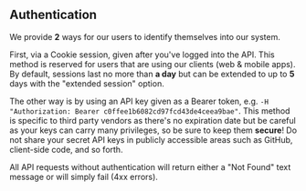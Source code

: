 ## Authentication

We provide **2** ways for our users to identify themselves into our system.

First, via a Cookie session, given after you've logged into the API. This method is reserved for users that are using our clients (web & mobile apps). By default, sessions last no more than **a day** but can be extended to up to **5** days with the "extended session" option.

The other way is by using an API key given as a Bearer token, e.g. `-H "Authorization: Bearer c0ffee1b6082cd97fcd43de4ceea9bae"`. This method is specific to third party vendors as there's no expiration date but be careful as your keys can carry many privileges, so be sure to keep them **secure**! Do not share your secret API keys in publicly accessible areas such as GitHub, client-side code, and so forth.

All API requests without authentication will return either a "Not Found" text message or will simply fail (4xx errors).
